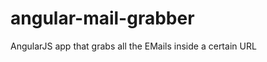 angular-mail-grabber
====================

AngularJS app that grabs all the EMails inside a certain URL

